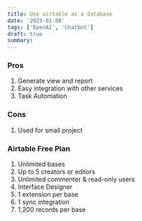 ```yaml
---
title: Use airtable as a database
date: '2023-01-08'
tags: ['OpenAI', 'Chatbot']
draft: true
summary:
---
```


### Pros

1. Generate view and report
2. Easy integration with other services
3. Task Automation

### Cons

1. Used for small project

### Airtable Free Plan

1. Unlimited bases
2. Up to 5 creators or editors
3. Unlimited commenter & read-only users
4. Interface Designer
5. 1 extension per base
6. 1 sync integration
7. 1,200 records per base
